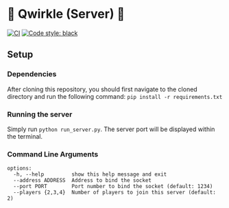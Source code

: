 # 🔶 Qwirkle (Server) 🔷

[![CI](https://github.com/COMP-4721-Group-5/Backend/actions/workflows/ci.yml/badge.svg)](https://github.com/COMP-4721-Group-5/Backend/actions/workflows/ci.yml)
[![Code style: black](https://img.shields.io/badge/code%20style-black-000000.svg)](https://github.com/psf/black)

## Setup

### Dependencies

After cloning this repository, you should first navigate to the cloned directory and run the following command: ```pip install -r requirements.txt```

### Running the server

Simply run ```python run_server.py```. The server port will be displayed within the terminal.

### Command Line Arguments

```text
options:
  -h, --help         show this help message and exit
  --address ADDRESS  Address to bind the socket
  --port PORT        Port number to bind the socket (default: 1234)
  --players {2,3,4}  Number of players to join this server (default: 2)
```
